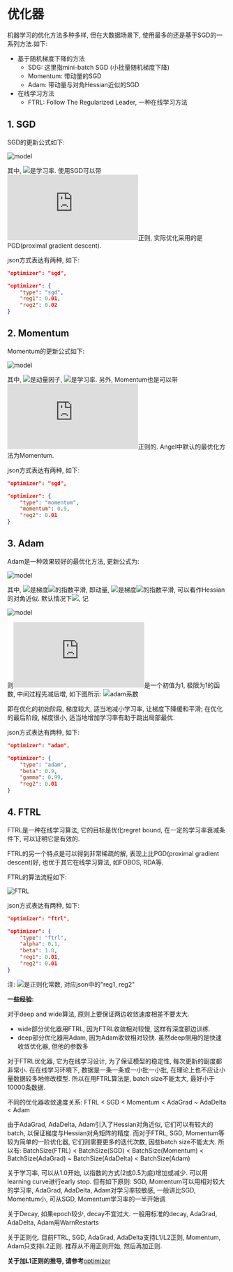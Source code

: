 # 优化器

机器学习的优化方法多种多样, 但在大数据场景下, 使用最多的还是基于SGD的一系列方法.如下:
- 基于随机梯度下降的方法
    - SDG: 这里指mini-batch SGD (小批量随机梯度下降)
    - Momentum: 带动量的SGD
    - Adam: 带动量与对角Hessian近似的SGD
- 在线学习方法
    - FTRL: Follow The Regularized Leader, 一种在线学习方法

## 1. SGD
SGD的更新公式如下:

![model](http://latex.codecogs.com/png.latex?\dpi{150}\bold{x}_{t+1}=\bold{x}_t-\eta\Delta\bold{x}_t)

其中, ![](http://latex.codecogs.com/png.latex?\eta)是学习率. 使用SGD可以带![](http://latex.codecogs.com/png.latex?L_1,L_2)正则, 实际优化采用的是PGD(proximal gradient descent). 

json方式表达有两种, 如下:
```json
"optimizer": "sgd",

"optimizer": {
    "type": "sgd",
    "reg1": 0.01,
    "reg2": 0.02
}
```

## 2. Momentum
Momentum的更新公式如下:

![model](http://latex.codecogs.com/png.latex?\dpi{150}\bold{v}_t=\gamma\bold{v}_{t-1}+\Delta\bold{x}_t,\bold{x}_{t+1}=\bold{x}_t-\eta\bold{v}_t)

其中, ![](http://latex.codecogs.com/png.latex?\gamma)是动量因子, ![](http://latex.codecogs.com/png.latex?\eta)是学习率. 另外, Momentum也是可以带![](http://latex.codecogs.com/png.latex?L_2)正则的. Angel中默认的最优化方法为Momentum.

json方式表达有两种, 如下:
```json
"optimizer": "sgd",

"optimizer": {
    "type": "momentum",
    "momentum": 0.9,
    "reg2": 0.01
}
```

## 3. Adam
Adam是一种效果较好的最优化方法, 更新公式为:

![model](http://latex.codecogs.com/png.latex?\dpi{150}\begin{array}{ll}\bold{m}_t&=\beta\bold{m}_{t-1}+(1-\beta)\Delta\bold{x}_t\\\\\\bold{v}_t&=\gamma\bold{v}_{t-1}+(1-\gamma)\Delta\bold{x}^2_t\\\\\bold{x}_t&=\gamma\bold{x}_{t-1}-\eta\frac{\sqrt{1-\gamma^t}}{1-\beta^t}\frac{\bold{m}_t}{\sqrt{\bold{v}_t}+\epsilon}\\%20\end{array})

其中, ![](http://latex.codecogs.com/png.latex?\bold{m}_t)是梯度![](http://latex.codecogs.com/png.latex?\bold{x}_t)的指数平滑, 即动量,  ![](http://latex.codecogs.com/png.latex?\bold{v}_t)是梯度![](http://latex.codecogs.com/png.latex?\bold{x}^2_t)的指数平滑, 可以看作Hessian的对角近似. 默认情况下![](http://latex.codecogs.com/png.latex?\beta=0.9,\gamma=0.99), 记

![model](http://latex.codecogs.com/png.latex?\dpi{150}f(t)=\frac{\sqrt{1-\gamma^t}}{1-\beta^t})

则![](http://latex.codecogs.com/png.latex?f(t))是一个初值为1, 极限为1的函数, 中间过程先减后增, 如下图所示:
![adam系数](../img/adam_coeff.png)

即在优化的初始阶段, 梯度较大, 适当地减小学习率, 让梯度下降缓和平滑; 在优化的最后阶段, 梯度很小, 适当地增加学习率有助于跳出局部最优.

json方式表达有两种, 如下:
```json
"optimizer": "adam",

"optimizer": {
    "type": "adam",
    "beta": 0.9,
    "gamma": 0.99,
    "reg2": 0.01
}
```

## 4. FTRL
FTRL是一种在线学习算法, 它的目标是优化regret bound, 在一定的学习率衰减条件下, 可以证明它是有效的.

FTRL的另一个特点是可以得到非常稀疏的解, 表现上比PGD(proximal gradient descent)好, 也优于其它在线学习算法, 如FOBOS, RDA等.

FTRL的算法流程如下:

![FTRL](../img/ftrl_lr_project.png)

json方式表达有两种, 如下:
```json
"optimizer": "ftrl",

"optimizer": {
    "type": "ftrl",
    "alpha": 0.1,
    "beta": 1.0,
    "reg1": 0.01,
    "reg2": 0.01
}
```
注: ![](http://latex.codecogs.com/png.latex?\lambda_1,\lambda_2)是正则化常数, 对应json中的"reg1, reg2"

**一些经验:** 

对于deep and wide算法, 原则上要保证两边收敛速度相差不要太大.
- wide部分优化器用FTRL, 因为FTRL收敛相对较慢, 这样有深度那边训练. 
- deep部分优化器用Adam, 因为Adam收敛相对较快. 虽然deep侧用的是快速收敛优化器, 但他的参数多

对于FTRL优化器, 它为在线学习设计, 为了保证模型的稳定性, 每次更新的副度都非常小. 在在线学习环境下, 数据是一条一条或一小批一小批, 在理论上也不应让小量数据较多地修改模型. 所以在用FTRL算法是, batch size不能太大, 最好小于10000条数据.

不同的优化器收敛速度关系: FTRL < SGD < Momentum < AdaGrad ~ AdaDelta < Adam

由于AdaGrad, AdaDelta, Adam引入了Hessian对角近似, 它们可以有较大的batch, 以保证梯度与Hessian对角矩阵的精度. 而对于FTRL, SGD, Momentum等较为简单的一阶优化器, 它们则需要更多的迭代次数, 因些batch size不能太大. 所以有: 
BatchSize(FTRL) < BatchSize(SGD) < BatchSize(Momentum) < BatchSize(AdaGrad) ~ BatchSize(AdaDelta) < BatchSize(Adam)

关于学习率, 可以从1.0开始, 以指数的方式(2或0.5为底)增加或减少. 可以用learning curve进行early stop. 但有如下原则: SGD, Momentum可以用相对较大的学习率, AdaGrad, AdaDelta, Adam对学习率较敏感, 一般讲比SGD, Momentum小, 可从SGD, Momentum学习率的一半开始调

关于Decay, 如果epoch较少, decay不宜过大. 一般用标准的decay, AdaGrad, AdaDelta, Adam用WarnRestarts

关于正则化. 目前FTRL, SGD, AdaGrad, AdaDelta支持L1/L2正则, Momentum, Adam只支持L2正则. 推荐从不用正则开始, 然后再加正则.


**关于加L1正则的推导, 请参考**[optimizer](./optimizer.pdf)
